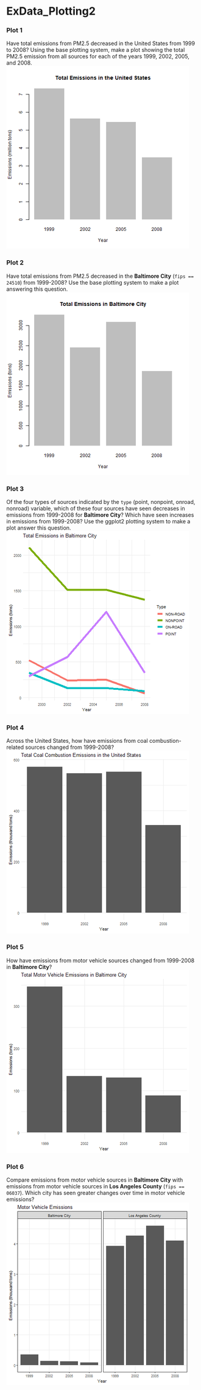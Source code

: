 # ExData_Plotting2

### Plot 1
Have total emissions from PM2.5 decreased in the United States from 1999 to 2008? Using the base plotting system, make a plot showing the total PM2.5 emission from all sources for each of the years 1999, 2002, 2005, and 2008.
![plot1](plot1.png)

### Plot 2
Have total emissions from PM2.5 decreased in the  **Baltimore City** (`fips == 24510`) from 1999-2008? Use the base plotting system to make a plot answering this question.
![plot2](plot2.png)

### Plot 3
Of the four types of sources indicated by the `type` (point, nonpoint, onroad, nonroad) variable, which of these four sources have seen decreases in emissions from 1999-2008 for **Baltimore City**? Which have seen increases in emissions from 1999-2008? Use the ggplot2 plotting system to make a plot answer this question.
![plot3](plot3.png)

### Plot 4
Across the United States, how have emissions from coal combustion-related sources changed from 1999-2008?
![plot4](plot4.png)

### Plot 5
How have emissions from motor vehicle sources changed from 1999-2008 in **Baltimore City**?
![plot5](plot5.png)

### Plot 6
Compare emissions from motor vehicle sources in **Baltimore City** with emissions from motor vehicle sources in **Los Angeles County** (`fips == 06037`). Which city has seen greater changes over time in motor vehicle emissions?
![plot6](plot6.png)
